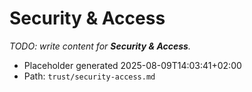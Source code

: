 # Security & Access

_TODO: write content for **Security & Access**._

- Placeholder generated 2025-08-09T14:03:41+02:00
- Path: `trust/security-access.md`

